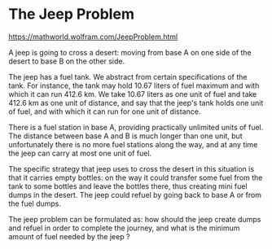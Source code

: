 # The Jeep Problem 

https://mathworld.wolfram.com/JeepProblem.html 

A jeep is going to cross a desert: moving from base A on one side
of the desert to base B on the other side. 

The jeep has a fuel tank. We abstract from certain specifications of 
the tank. For instance,  the tank may hold 10.67 liters of fuel maximum
and with which it can run 412.6 km. We take 10.67 liters as one unit of fuel
and take 412.6 km as one unit of distance, and say that the jeep's 
tank holds one unit of fuel, and with which it can run for one unit of 
distance.

There is a fuel station in base A, providing practically unlimited units 
of fuel. The distance between base A and B is much longer
than one unit, but unfortunately there is no more fuel stations along the way,
and at any time the jeep can carry at most one unit of fuel.

 
The specific strategy that jeep uses to cross the desert in this situation
is that it carries empty bottles:  on the way it could transfer some fuel 
from the tank to some bottles and leave the bottles there, thus creating 
mini fuel dumps in the desert. The jeep could refuel by going back to base 
A or from the fuel dumps.  


The jeep problem can be formulated as: how should the jeep create dumps and 
refuel in order to complete the journey, and  what is the minimum amount of 
fuel needed by the jeep ?   

